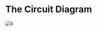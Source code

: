 # The Circuit Diagram
![b](https://user-images.githubusercontent.com/112697142/200812691-71567153-792f-4877-a40e-58e3097076ae.PNG)
